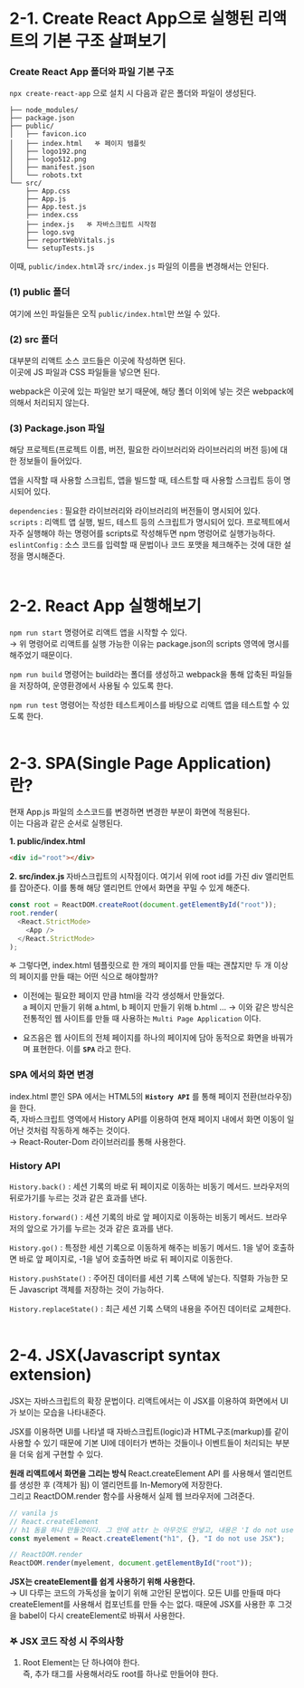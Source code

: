 # 2-1. Create React App으로 실행된 리액트의 기본 구조 살펴보기

### Create React App 폴더와 파일 기본 구조

`npx create-react-app` 으로 설치 시 다음과 같은 폴더와 파일이 생성된다.

```
├── node_modules/
├── package.json
├── public/
│   ├── favicon.ico
│   ├── index.html   𖤐 페이지 템플릿
│   ├── logo192.png
│   ├── logo512.png
│   ├── manifest.json
│   └── robots.txt
└── src/
    ├── App.css
    ├── App.js
    ├── App.test.js
    ├── index.css
    ├── index.js   𖤐 자바스크립트 시작점
    ├── logo.svg
    ├── reportWebVitals.js
    └── setupTests.js
```

이때, `public/index.html`과 `src/index.js` 파일의 이름을 변경해서는 안된다.

### (1) public 폴더

여기에 쓰인 파일들은 오직 `public/index.html`만 쓰일 수 있다.

### (2) src 폴더

대부분의 리액트 소스 코드들은 이곳에 작성하면 된다.  
이곳에 JS 파일과 CSS 파일들을 넣으면 된다.

webpack은 이곳에 있는 파일만 보기 때문에, 해당 폴더 이외에 넣는 것은 webpack에 의해서 처리되지 않는다.

### (3) Package.json 파일

해당 프로젝트(프로젝트 이름, 버전, 필요한 라이브러리와 라이브러리의 버전 등)에 대한 정보들이 들어있다.

앱을 시작할 때 사용할 스크립트, 앱을 빌드할 때, 테스트할 때 사용할 스크립트 등이 명시되어 있다.

`dependencies` : 필요한 라이브러리와 라이브러리의 버전들이 명시되어 있다.  
`scripts` : 리액트 앱 실행, 빌드, 테스트 등의 스크립트가 명시되어 있다. 프로젝트에서 자주 실행해야 하는 명령어를 scripts로 작성해두면 npm 명렁어로 실행가능하다.  
`eslintConfig` : 소스 코드를 입력할 때 문법이나 코드 포맷을 체크해주는 것에 대한 설정을 명시해준다.
<br><br>

# 2-2. React App 실행해보기

`npm run start` 명령어로 리액트 앱을 시작할 수 있다.  
&rarr; 위 명령어로 리액트를 실행 가능한 이유는 package.json의 scripts 영역에 명시를 해주었기 때문이다.

`npm run build` 명령어는 build라는 폴더를 생성하고 webpack을 통해 압축된 파일들을 저장하여, 운영환경에서 사용될 수 있도록 한다.

`npm run test` 명령어는 작성한 테스트케이스를 바탕으로 리액트 앱을 테스트할 수 있도록 한다.
<br><br>

# 2-3. SPA(Single Page Application)란?

현재 App.js 파일의 소스코드를 변경하면 변경한 부분이 화면에 적용된다.  
이는 다음과 같은 순서로 실행된다.

<b> 1. public/index.html </b>

```html
<div id="root"></div>
```

<b> 2. src/index.js </b>
자바스크립트의 시작점이다. 여기서 위에 root id를 가진 div 앨리먼트를 잡아준다. 이를 통해 해당 앨리먼트 안에서 화면을 꾸밀 수 있게 해준다.

```js
const root = ReactDOM.createRoot(document.getElementById("root"));
root.render(
  <React.StrictMode>
    <App />
  </React.StrictMode>
);
```

𖤐 그렇다면, index.html 템플릿으로 한 개의 페이지를 만들 때는 괜찮지만 두 개 이상의 페이지를 만들 때는 어떤 식으로 해야할까?

- 이전에는 필요한 페이지 만큼 html을 각각 생성해서 만들었다.  
  a 페이지 만들기 위해 a.html, b 페이지 만들기 위해 b.html ...
  &rarr; 이와 같은 방식은 전통적인 웹 사이트를 만들 때 사용하는 `Multi Page Application` 이다.

- 요즈음은 웹 사이트의 전체 페이지를 하나의 페이지에 담아 동적으로 화면을 바꿔가며 표현한다. 이를 <b>`SPA`</b> 라고 한다.

### SPA 에서의 화면 변경

index.html 뿐인 SPA 에서는 HTML5의 <b>`History API`</b> 를 통해 페이지 전환(브라우징)을 한다.  
즉, 자바스크립트 영역에서 History API를 이용하여 현재 페이지 내에서 화면 이동이 일어난 것처럼 작동하게 해주는 것이다.  
&rarr; React-Router-Dom 라이브러리를 통해 사용한다.

### History API

`History.back()` : 세션 기록의 바로 뒤 페이지로 이동하는 비동기 메서드. 브라우저의 뒤로가기를 누르는 것과 같은 효과를 낸다.

`History.forward()` : 세션 기록의 바로 앞 페이지로 이동하는 비동기 메서드. 브라우저의 앞으로 가기를 누르는 것과 같은 효과를 낸다.

`History.go()` : 특정한 세션 기록으로 이동하게 해주는 비동기 메서드. 1을 넣어 호출하면 바로 앞 페이지로, -1을 넣어 호출하면 바로 뒤 페이지로 이동한다.

`History.pushState()` : 주어진 데이터를 세션 기록 스택에 넣는다. 직렬화 가능한 모든 Javascript 객체를 저장하는 것이 가능하다.

`History.replaceState()` : 최근 세션 기록 스택의 내용을 주어진 데이터로 교체한다.
<br><br>

# 2-4. JSX(Javascript syntax extension)

JSX는 자바스크립트의 확장 문법이다. 리액트에서는 이 JSX를 이용하여 화면에서 UI가 보이는 모습을 나타내준다.

JSX를 이용하면 UI를 나타낼 때 자바스크립트(logic)과 HTML구조(markup)를 같이 사용할 수 있기 때문에 기본 UI에 데이터가 변하는 것들이나 이벤트들이 처리되는 부분을 더욱 쉽게 구현할 수 있다.

<b> 원래 리액트에서 화면을 그리는 방식 </b>
React.createElement API 를 사용해서 앨리먼트를 생성한 후 (객체가 됨) 이 앨리먼트를 In-Memory에 저장한다.  
그리고 ReactDOM.render 함수를 사용해서 실제 웹 브라우저에 그려준다.

```js
// vanila js
// React.createElement
// h1 돔을 하나 만들것이다. 그 안에 attr 는 아무것도 안넣고, 내용은 'I do not use JSX'
const myelement = React.createElement("h1", {}, "I do not use JSX");

// ReactDOM.render
ReactDOM.render(myelement, document.getElementById("root"));
```

<b> JSX는 createElement를 쉽게 사용하기 위해 사용한다. </b>  
&rarr; UI 다루는 코드의 가독성을 높이기 위해 고안된 문법이다. 모든 UI를 만들때 마다 createElement를 사용해서 컴포넌트를 만들 수는 없다. 때문에 JSX를 사용한 후 그것을 babel이 다시 createElement로 바꿔서 사용한다.

### 𖤐 JSX 코드 작성 시 주의사항

1. Root Element는 단 하나여야 한다.  
   즉, 추가 태그를 사용해서라도 root를 하나로 만들어야 한다.
